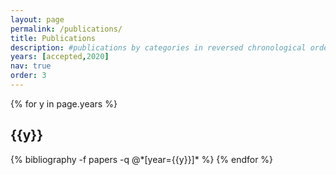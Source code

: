```yaml
---
layout: page
permalink: /publications/
title: Publications
description: #publications by categories in reversed chronological order. generated by jekyll-scholar.
years: [accepted,2020]
nav: true
order: 3
---
```


<div class="publications">

{% for y in page.years %}
  <h2 class="year">{{y}}</h2>
  {% bibliography -f papers -q @*[year={{y}}]* %}
{% endfor %}

</div>
